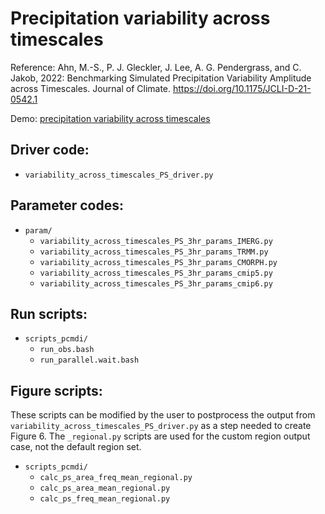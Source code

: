 # Precipitation variability across timescales

Reference: Ahn, M.-S., P. J. Gleckler, J. Lee, A. G. Pendergrass, and C. Jakob, 2022: Benchmarking Simulated Precipitation Variability Amplitude across Timescales. Journal of Climate. https://doi.org/10.1175/JCLI-D-21-0542.1

Demo: [precipitation variability across timescales](https://github.com/PCMDI/pcmdi_metrics/blob/main/doc/jupyter/Demo/Demo_7_precip_variability.ipynb)

## Driver code:
- `variability_across_timescales_PS_driver.py`

## Parameter codes:
- `param/`
  - `variability_across_timescales_PS_3hr_params_IMERG.py`
  - `variability_across_timescales_PS_3hr_params_TRMM.py`
  - `variability_across_timescales_PS_3hr_params_CMORPH.py`
  - `variability_across_timescales_PS_3hr_params_cmip5.py`
  - `variability_across_timescales_PS_3hr_params_cmip6.py`

## Run scripts:
- `scripts_pcmdi/`
  - `run_obs.bash`
  - `run_parallel.wait.bash`
  
## Figure scripts:

These scripts can be modified by the user to postprocess the output from `variability_across_timescales_PS_driver.py` as a step needed to create Figure 6. The `_regional.py` scripts are used for the custom region output case, not the default region set.

- `scripts_pcmdi/`
  - `calc_ps_area_freq_mean_regional.py`
  - `calc_ps_area_mean_regional.py`
  - `calc_ps_freq_mean_regional.py`
